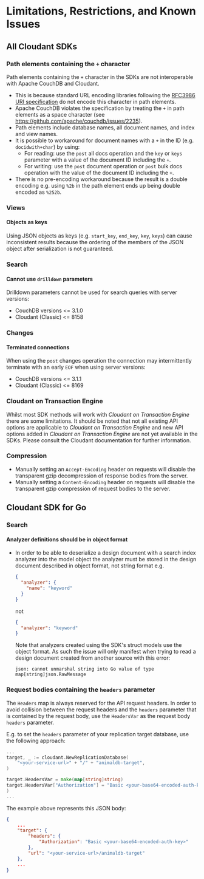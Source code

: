 <!-- This section applied from common template, do not edit in language specific repository KNOWN_ISSUES file -->
# Limitations, Restrictions, and Known Issues

## All Cloudant SDKs

### Path elements containing the `+` character

Path elements containing the `+` character in the SDKs are not interoperable with Apache CouchDB and Cloudant.
* This is because standard URL encoding libraries following the [RFC3986 URI specification](https://tools.ietf.org/html/rfc3986#section-3.3) do not encode this character in path elements.
* Apache CouchDB violates the specification by treating the `+` in path elements as a space character (see https://github.com/apache/couchdb/issues/2235).
* Path elements include database names, all document names, and index and view names.
* It is possible to workaround for document names with a `+` in the ID (e.g. `docidwith+char`) by using:
    * For reading: use the `post` all docs operation and the `key` or `keys` parameter with a value of the document ID including the `+`.
    * For writing: use the `post` document operation or `post` bulk docs operation with the value of the document ID including the `+`.
* There is no pre-encoding workaround because the result is a double encoding e.g. using `%2b` in the path element ends up being double encoded as `%252b`.

### Views

#### Objects as keys

Using JSON objects as keys (e.g. `start_key`, `end_key`, `key`, `keys`)
can cause inconsistent results because the ordering of the members of the JSON
object after serialization is not guaranteed.

### Search

#### Cannot use `drilldown` parameters

Drilldown parameters cannot be used for search queries with server versions:
* CouchDB versions <= 3.1.0
* Cloudant (Classic) <= 8158

### Changes

#### Terminated connections

When using the `post` changes operation the connection may intermittently terminate with an early `EOF` when using
server versions:
* CouchDB versions <= 3.1.1
* Cloudant (Classic) <= 8169

### Cloudant on Transaction Engine

Whilst most SDK methods will work with _Cloudant on Transaction Engine_ there are some limitations.
It should be noted that not all existing API options are applicable to _Cloudant on Transaction Engine_
and new API options added in _Cloudant on Transaction Engine_ are not yet available in the SDKs. Please
consult the Cloudant documentation for further information.

### Compression

* Manually setting an `Accept-Encoding` header on requests will disable the transparent gzip decompression of response bodies from the server.
* Manually setting a `Content-Encoding` header on requests will disable the transparent gzip compression of request bodies to the server.

<!-- End common section -->

<!-- Template substitution for language specific content -->
<!-- ## SPLIT MARKER ## -->
## Cloudant SDK for Go

### Search
#### Analyzer definitions should be in object format

* In order to be able to deserialize a design document with a search
  index analyzer into the model object the analyzer must be stored in the design
  document described in object format, not string format e.g.
  ```json
  {
    "analyzer": {
      "name": "keyword"
    }
  }
  ```
  not
  ```json
  {
    "analyzer": "keyword"
  }
  ```
  Note that analyzers created using the SDK's struct models use the object format. As such the issue will only manifest
  when trying to read a design document created from another source with this error:
  ```
  json: cannot unmarshal string into Go value of type map[string]json.RawMessage
  ```

### Request bodies containing the `headers` parameter

The `Headers` map is always reserved for the API request headers.
In order to avoid collision between the request headers and the `headers` parameter
that is contained by the request body, use the `HeadersVar` as
the request body `headers` parameter.

E.g. to set the `headers` parameter of your replication
target database, use the following approach:

```go
...
target, _ := cloudant.NewReplicationDatabase(
	"<your-service-url>" + "/" + "animaldb-target",
)

target.HeadersVar = make(map[string]string)
target.HeadersVar["Authorization"] = "Basic <your-base64-encoded-auth-key>"
)
...
```
The example above represents this JSON body:
```json
{
    ...
    "target": {
        "headers": {
            "Authorization": "Basic <your-base64-encoded-auth-key>"
        },
        "url": "<your-service-url>/animaldb-target"
    },
    ...
}
```
